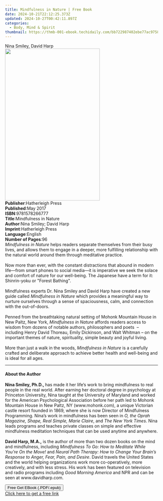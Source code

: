 ```yaml
---
title: Mindfulness in Nature | Free Book
date: 2024-10-21T22:12:25.373Z
updated: 2024-10-27T00:42:11.897Z
categories:
  - Body, Mind & Spirit
thumbnail: https://thmb-001-ebook.techidaily.com/bb722987402ebe77ac97584afa0ac002fd6bd8d9d03275290f160c53bbabf899.jpg
---
```

<main id="book-container">
  <div class="flex flex-col">
    <div class="book-brief flex-1 py-6 px-4 sm:p-6 md:py-10 md:px-8">
      <!-- brief-->
      <div class="book-brief-main">Nina Smiley, David Harp</div>
    </div>
    <div
      class="book-meta-info flex-1 grid gap-4 col-start-1 col-end-3 row-start-1 sm:mb-6 sm:grid-cols-4 lg:gap-6 lg:col-start-2 lg:row-end-6 lg:row-span-6 lg:mb-0"
    >
      <div
        class="book-meta-info-left place-content-center mt-4 p-4 text-sm leading-6 col-start-2 col-span-2 dark:text-slate-400"
      >
        <img
          class="w-full h-500 object-cover rounded-lg sm:h-255 sm:col-span-2 lg:col-span-full"
          src="https://img-001-ebook.techidaily.com/751e4390fca8de092fa8170a5222ec26e0b393a614a9527364d6334029e5952f.jpg"
          alt=""
          width="312"
          height="500"
        />
      </div>
      <div
        class="book-meta-info-right mt-2 col-start-1 row-start-2 col-span-3 self-center"
      >
        <!-- meta data  -->
        <div class="flex flex-col px-4 md:px-8">
          <div class="flex-1">
            <strong>Publisher</strong>:<span class="px-2"
              >Hatherleigh Press</span
            >
          </div>
          <div class="flex-1">
            <strong>Published</strong>:<span class="px-2">May 2017</span>
          </div>
          <div class="flex-1">
            <strong>ISBN</strong>:<span class="px-2">9781578266777</span>
          </div>
          <div class="flex-1">
            <strong>Title</strong>:<span class="px-2"
              >Mindfulness in Nature</span
            >
          </div>
          <div class="flex-1">
            <strong>Author</strong>:<span class="px-2"
              >Nina Smiley; David Harp</span
            >
          </div>
          <div class="flex-1">
            <strong>Imprint</strong>:<span class="px-2">Hatherleigh Press</span>
          </div>
          <div class="flex-1">
            <strong>Language</strong>:<span class="px-2">English</span>
          </div>
          <div class="flex-1">
            <strong>Number of Pages</strong>:<span class="px-2">96</span>
          </div>
        </div>
      </div>
    </div>
    <div class="book-description flex-1 py-6 px-4 sm:p-6 md:py-10 md:px-8">
      <div class="book-description-main">
        <div accordion-content="" id="description">
          <i>Mindfulness in Nature </i> helps readers separate themselves from
          their busy lives, and allows them to engage in a deeper, more
          fulfilling relationship with the natural world around them through
          meditative practice.<br /><br />Now more than ever, with the constant
          distractions that abound in modern life—from smart phones to social
          media—it is imperative we seek the solace and comfort of nature for
          our well-being. The Japanese have a term for it: Shinrin-yoku or
          "Forest Bathing".<br /><br />
          Mindfulness experts Dr. Nina Smiley and David Harp have created a new
          guide called <i>Mindfulness in Nature </i>which provides a meaningful
          way to nurture ourselves through a sense of spaciousness, calm, and
          connection with the out-of-doors.<br /><br />Penned from the
          breathtaking natural setting of Mohonk Mountain House in New Paltz,
          New York, <i>Mindfulness in Nature</i> affords readers access to
          wisdom from dozens of notable authors, philosophers and poets&nbsp; –
          including Henry David Thoreau, Emily Dickinson, and Walt Whitman – on
          the important themes of nature, spirituality, simple beauty and joyful
          living.<br /><br />
          More than just a walk in the woods, <i>Mindfulness in Nature </i>is a
          carefully crafted and deliberate approach to achieve better health and
          well-being and is ideal for all ages.
        </div>
        <div class="accordion-fader"></div>
      </div>
    </div>
    <div class="book-excerpts flex-1 py-6 px-4 sm:p-6 md:py-10 md:px-8">
      <!-- excerpts-->
      <div class="book-excerpts-main">
        <hr />
        <h4 class="placeholder placeholder-heading">
          <span>About the Author</span>
        </h4>
        <p>
          <b>Nina Smiley, Ph.D., </b>has made it her life’s work to bring
          mindfulness to real people in the real world. After earning her
          doctoral degree in psychology at Princeton University, Nina taught at
          the University of Maryland and worked for the American Psychological
          Association before her path led to Mohonk Mountain House in New Paltz,
          NY (www.mohonk.com), a unique Victorian castle resort founded in 1869,
          where she is now Director of Mindfulness Programming. Nina’s work in
          mindfulness has been seen in
          <i>O, the Oprah Magazine, Shape, Real Simple, Marie Claire</i>, and<i>
            The New York Times</i
          >. Nina leads programs and teaches private classes on simple and
          effective mindfulness meditation techniques that can be used anytime
          and anywhere.<br /><br /><b>David Harp, M.A.,</b> is the author of
          more than two dozen books on the mind and mindfulness, including<i>
            Mindfulness To Go: How to Meditate While You’re On the Move!</i
          >
          and
          <i
            >Neural Path Therapy: How to Change Your Brain’s Response to Anger,
            Fear, Pain, and Desire</i
          >. David travels the United States and the world helping organizations
          work more co-operatively, more creatively, and with less stress. His
          work has been featured on television and radio programs including
          <i>Good Morning America </i>and NPR and can be seen at
          www.davidharp.com.
        </p>
      </div>
    </div>
    <div
      class="book-about-author flex-1 py-6 px-4 sm:p-6 md:py-10 md:px-8"
    ></div>
    <div class="book-free-get flex-1 py-6 px-4 sm:p-6 md:py-10 md:px-8">
      <button
        id="btn-free-get"
        class="bg-blue-500 hover:bg-blue-700 text-white font-bold py-2 px-4 rounded"
      >
        Free Get EBook (.PDF/.epub)
      </button>
      <div id="countdown-display" class="px-2 text-lg mt-2"></div>
      <a
        id="free-link"
        class="hidden bg-blue-500 hover:bg-blue-700 text-white font-bold py-2 px-4 rounded"
        href="https://www.ebooks.com/en-us/book/2652766/mindfulness-in-nature/nina-smiley/"
        target="_blank"
        >Click here to get a free link</a
      >
    </div>
    <script>
      let countdownTime = 0;
      let countdownInterval = null;
      document
        .getElementById('btn-free-get')
        .addEventListener('click', startCountdown);
      function startCountdown() {
        countdownTime = new Date().getTime() + 60000 * 3;
        countdownInterval = setInterval(updateCountdown, 1000);
        document.getElementById('btn-free-get').disabled = true;
        document
          .getElementById('btn-free-get')
          .classList.add('bg-gray-500', 'cursor-not-allowed');
      }
      function updateCountdown() {
        let currentTime = new Date().getTime();
        let timeLeft = countdownTime - currentTime;
        let secondsLeft = Math.floor(timeLeft / 1000);
        document.getElementById('countdown-display').innerHTML =
          `Remaining time: ${secondsLeft} seconds.`;
        if (secondsLeft <= 0) {
          clearInterval(countdownInterval);
          document.getElementById('btn-free-get').classList.add('hidden');
          document.getElementById('free-link').classList.remove('hidden');
          document.getElementById('countdown-display').innerHTML = '';
        }
      }
    </script>
  </div>
</main>

<ins class="adsbygoogle"
      style="display:block"
      data-ad-client="ca-pub-7571918770474297"
      data-ad-slot="8358498916"
      data-ad-format="auto"
      data-full-width-responsive="true"></ins>
    